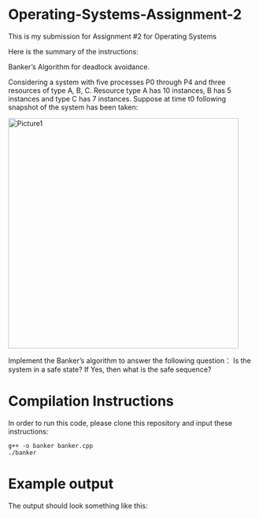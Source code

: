 # Operating-Systems-Assignment-2
This is my submission for Assignment #2 for Operating Systems

Here is the summary of the instructions:
 
Banker’s Algorithm for deadlock avoidance.

Considering a system with five processes P0 through P4 and three resources of type A, B, C. Resource type A has 10 instances, B has 5 instances and type C has 7 instances. Suppose at time t0 following snapshot of the system has been taken:

 <img width="468" alt="Picture1" src="https://github.com/user-attachments/assets/3aa721dd-5411-423f-bd1a-783e0f765e95" />

Implement the Banker’s algorithm to answer the following question： Is the system in a safe state? If Yes, then what is the safe sequence?

# Compilation Instructions
In order to run this code, please clone this repository and input these instructions:
```
g++ -o banker banker.cpp
./banker
```

# Example output
The output should look something like this:
